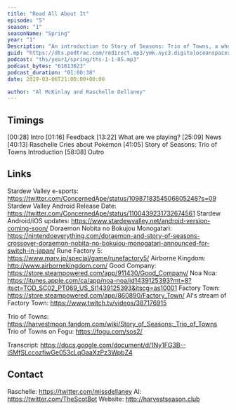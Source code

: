```yaml
---
title: "Read All About It"
episode: "5"
season: "1"
seasonName: "Spring"
year: "1"
Description: "An introduction to Story of Seasons: Trio of Towns, a whole lot of news, and some discussion about Pokémon."
guid: "https://dts.podtrac.com/redirect.mp3/ymk.nyc3.digitaloceanspaces.com/ths-1-1-5.mp3"
podcast: "ths/year1/spring/ths-1-1-05.mp3"
podcast_bytes: "61613823"
podcast_duration: "01:00:38"
date: 2019-03-06T21:00:00+00:00

author: "Al McKinlay and Raschelle Dellaney"
---
```


## Timings

[00:28] Intro
[01:16] Feedback
[13:22] What are we playing?
[25:09] News
[40:13] Raschelle Cries about Pokémon
[41:05] Story of Seasons: Trio of Towns Introduction
[58:08] Outro

## Links

Stardew Valley e-sports: https://twitter.com/ConcernedApe/status/1098718354506805248?s=09
Stardew Valley Android Release Date: https://twitter.com/ConcernedApe/status/1100439231732674561
Stardew Android/iOS updates: https://www.stardewvalley.net/android-version-coming-soon/
Doraemon Nobita no Bokujou Monogatari: https://nintendoeverything.com/doraemon-and-story-of-seasons-crossover-doraemon-nobita-no-bokujou-monogatari-announced-for-switch-in-japan/
Rune Factory 5: https://www.marv.jp/special/game/runefactory5/
Airborne Kingdom: http://www.airbornekingdom.com/
Good Company: https://store.steampowered.com/app/911430/Good_Company/
Noa Noa: https://itunes.apple.com/ca/app/noa-noa/id1439125393?mt=8?itsct=TOD_SC02_PT069_US_SI1439125393&itscg=as10001
Factory Town: https://store.steampowered.com/app/860890/Factory_Town/
Al's stream of Factory Town: https://www.twitch.tv/videos/387176915

Trio of Towns: https://harvestmoon.fandom.com/wiki/Story_of_Seasons:_Trio_of_Towns
Trio of Towns on Fogu: https://fogu.com/sos2/

Transcript: https://docs.google.com/document/d/1Ny1FG3B--iSMfSLccozfiwGe053cLqGaaXzPz3WpbZ4

## Contact

Raschelle: https://twitter.com/missdellaney
Al: https://twitter.com/TheScotBot
Website: http://harvestseason.club
